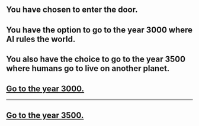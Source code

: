 You have chosen to enter the door.
---
You have the option to go to the year 3000 where AI rules the world. 
---
You also have the choice to go to the year 3500 where humans go to live on another planet. 
---
## [Go to the year 3000.](year3000.md)
---
## [Go to the year 3500.](year3500.md)